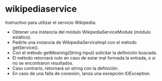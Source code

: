 # wikipediaservice

Instructivo para utilizar el servicio Wikipedia:

- Obtener una instancia del módulo WikipediaServiceModule (módulo estático).
- Pedirle una instancia de WikipediaServiceImpl con el método getService(). 
- Con el método getMeaning(String input) solicitar la definición buscada.
- El método retornará nulo en caso de estar mal formada la entrada, o si no se encontraron resultados. 
- Caso contrario, retornará un string con la definición.
- En caso de una falla de conexión, lanza una excepción IOException.
